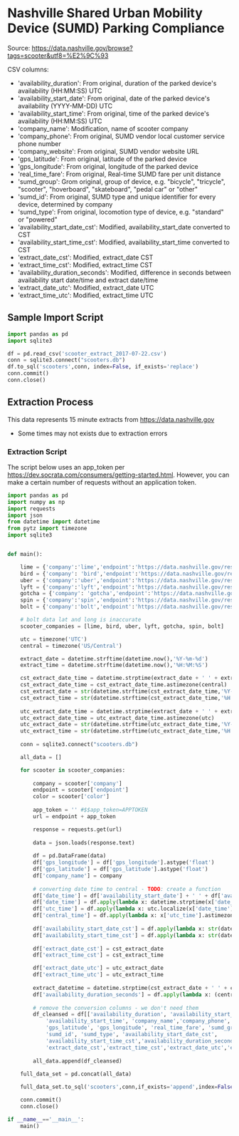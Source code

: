 # Nashville Shared Urban Mobility Device (SUMD) Parking Compliance

Source:
https://data.nashville.gov/browse?tags=scooter&utf8=%E2%9C%93

CSV columns:
- 'availability_duration': From original, duration of the parked device's availability (HH:MM:SS) UTC
- 'availability_start_date': From original, date of the parked device's availability (YYYY-MM-DD) UTC
- 'availability_start_time': From original, time of the parked device's availability (HH:MM:SS) UTC
- 'company_name': Modification, name of scooter company
- 'company_phone': From original, SUMD vendor local customer service phone number
- 'company_website': From original, SUMD vendor website URL
- 'gps_latitude': From original, latitude of the parked device
- 'gps_longitude': From original, longitude of the parked device
- 'real_time_fare': From original, Real-time SUMD fare per unit distance
- 'sumd_group': Grom original, group of device, e.g. "bicycle", "tricycle", "scooter", "hoverboard", "skateboard", "pedal car" or "other"
- 'sumd_id': From original, SUMD type and unique identifier for every device, determined by company
- 'sumd_type': From original, locomotion type of device, e.g. "standard" or "powered"
- 'availability_start_date_cst': Modified, availability_start_date converted to CST
- 'availability_start_time_cst': Modified, availability_start_time converted to CST
- 'extract_date_cst': Modified, extract_date CST
- 'extract_time_cst': Modified, extract_time CST
- 'availability_duration_seconds': Modified, difference in seconds between availability start date/time and extract date/time 
- 'extract_date_utc': Modified, extract_date UTC
- 'extract_time_utc': Modified, extract_time UTC

## Sample Import Script

```python
import pandas as pd
import sqlite3

df = pd.read_csv('scooter_extract_2017-07-22.csv')
conn = sqlite3.connect("scooters.db")
df.to_sql('scooters',conn, index=False, if_exists='replace')
conn.commit()
conn.close()
```

## Extraction Process
This data represents 15 minute extracts from https://data.nashville.gov 
* Some times may not exists due to extraction errors

### Extraction Script
The script below uses an app_token per https://dev.socrata.com/consumers/getting-started.html. However, 
you can make a certain number of requests without an application token. 


```python
import pandas as pd
import numpy as np
import requests
import json
from datetime import datetime
from pytz import timezone
import sqlite3


def main():

    lime = {'company':'lime','endpoint':'https://data.nashville.gov/resource/ntar-zcjt','color':'lime','timezone':'UTC'}
    bird = {'company': 'bird','endpoint':'https://data.nashville.gov/resource/nar3-8j89','color': 'black','timezone':'UTC'}
    uber = {'company':'uber','endpoint':'https://data.nashville.gov/resource/jwwr-v4rf','color': 'red','timezone':'UTC'}
    lyft = {'company':'lyft','endpoint':'https://data.nashville.gov/resource/bmb2-fucd', 'color': 'pink','timezone':'UTC'}
    gotcha = {'company': 'gotcha','endpoint':'https://data.nashville.gov/resource/anqi-zsnc','color': 'aqua','timezone':'UTC'}
    spin = {'company':'spin','endpoint':'https://data.nashville.gov/resource/2gne-qgxz','color': 'orange','timezone':'UTC'}
    bolt = {'company':'bolt','endpoint':'https://data.nashville.gov/resource/rxpd-ez2h','color': 'yellow','timezone':'UTC'}

    # bolt data lat and long is inaccurate
    scooter_companies = [lime, bird, uber, lyft, gotcha, spin, bolt]

    utc = timezone('UTC')
    central = timezone('US/Central')

    extract_date = datetime.strftime(datetime.now(),'%Y-%m-%d')
    extract_time = datetime.strftime(datetime.now(),'%H:%M:%S')

    cst_extract_date_time = datetime.strptime(extract_date + ' ' + extract_time, '%Y-%m-%d %H:%M:%S')
    cst_extract_date_time = cst_extract_date_time.astimezone(central)
    cst_extract_date = str(datetime.strftime(cst_extract_date_time,'%Y-%m-%d'))
    cst_extract_time = str(datetime.strftime(cst_extract_date_time,'%H:%M:%S'))
    
    utc_extract_date_time = datetime.strptime(extract_date + ' ' + extract_time, '%Y-%m-%d %H:%M:%S')
    utc_extract_date_time = utc_extract_date_time.astimezone(utc)
    utc_extract_date = str(datetime.strftime(utc_extract_date_time,'%Y-%m-%d'))
    utc_extract_time = str(datetime.strftime(utc_extract_date_time,'%H:%M:%S'))
    
    conn = sqlite3.connect("scooters.db")

    all_data = []

    for scooter in scooter_companies:
        
        company = scooter['company']
        endpoint = scooter['endpoint']
        color = scooter['color']
        
        app_token = '' #$$app_token=APPTOKEN
        url = endpoint + app_token

        response = requests.get(url)
        
        data = json.loads(response.text)
        
        df = pd.DataFrame(data)
        df['gps_longitude'] = df['gps_longitude'].astype('float')
        df['gps_latitude'] = df['gps_latitude'].astype('float')
        df['company_name'] = company
        
        # converting date time to central - TODO: create a function
        df['date_time'] = df['availability_start_date'] + ' ' + df['availability_start_time']
        df['date_time'] = df.apply(lambda x: datetime.strptime(x['date_time'], '%Y-%m-%d %H:%M:%S'),axis=1)
        df['utc_time'] = df.apply(lambda x: utc.localize(x['date_time']),axis=1)
        df['central_time'] = df.apply(lambda x: x['utc_time'].astimezone(central),axis=1)
        
        df['availability_start_date_cst'] = df.apply(lambda x: str(datetime.strftime(x['central_time'],'%Y-%m-%d')),axis=1)
        df['availability_start_time_cst'] = df.apply(lambda x: str(datetime.strftime(x['central_time'],'%H:%M:%S')),axis=1)
                
        df['extract_date_cst'] = cst_extract_date
        df['extract_time_cst'] = cst_extract_time

        df['extract_date_utc'] = utc_extract_date
        df['extract_time_utc'] = utc_extract_time
        
        extract_datetime = datetime.strptime(cst_extract_date + ' ' + cst_extract_time, '%Y-%m-%d %H:%M:%S')
        df['availability_duration_seconds'] = df.apply(lambda x: (central.localize(extract_datetime) - x['central_time']).total_seconds(),axis=1)
         
        # remove the conversion columns - we don't need them
        df_cleansed = df[['availability_duration', 'availability_start_date',
            'availability_start_time', 'company_name','company_phone', 'company_website',
            'gps_latitude', 'gps_longitude', 'real_time_fare', 'sumd_group',
            'sumd_id', 'sumd_type', 'availability_start_date_cst',
            'availability_start_time_cst','availability_duration_seconds',
            'extract_date_cst','extract_time_cst','extract_date_utc','extract_time_utc']]
        
        all_data.append(df_cleansed)
        
    full_data_set = pd.concat(all_data)

    full_data_set.to_sql('scooters',conn,if_exists='append',index=False)

    conn.commit()
    conn.close()

if __name__=='__main__':
    main()
```